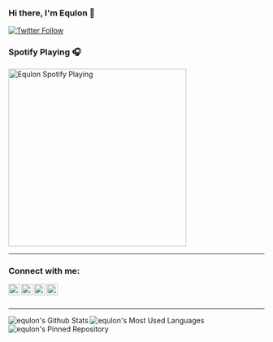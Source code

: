 ### Hi there, I'm Equlon 👋

[![Twitter Follow](https://img.shields.io/twitter/follow/equlon1?color=1DA1F2&logo=twitter&style=for-the-badge)](https://twitter.com/intent/follow?original_referer=https%3A%2F%2Fgithub.com%2FVisaulH4X&screen_name=equlon1)

### Spotify Playing 🎧
[<img src="https://now-playing-codestackr.vercel.app/api/spotify-playing" alt="Equlon Spotify Playing" width="350" />](https://open.spotify.com/user/0gevaroa2wrjxaqabck6lt8vt?si=uAqTxlg1S5qH2vxXDPiFZw&utm_source=copy-link)

---

### Connect with me:

[<img align="left" alt="equlon | Discord" width="22px" src="https://cdn.jsdelivr.net/npm/simple-icons@3.8.0/icons/discord.svg" />][discord]
[<img align="left" alt="equlon | Twitter" width="22px" src="https://cdn.jsdelivr.net/npm/simple-icons@v3/icons/twitter.svg" />][twitter]
[<img align="left" alt="equlon | YouTube" width="22px" src="https://cdn.jsdelivr.net/npm/simple-icons@v3/icons/youtube.svg" />][youtube]
[<img align="left" alt="equlon | LinkedIn" width="22px" src="https://cdn.jsdelivr.net/npm/simple-icons@3.8.0/icons/steam.svg" />][steam]

<br />
<br />

---

  <img align="left" alt="equlon's Github Stats" src="https://github-readme-stats.codestackr.vercel.app/api?username=equlonX&show_icons=true&hide_border=true" />

  <img align="left" alt="equlon's Most Used Languages" src="https://github-readme-stats.codestackr.vercel.app/api/top-langs?username=equlon" />

  <img align="left" alt="equlon's Pinned Repository" src="https://github-readme-stats.codestackr.vercel.app/api/pin?username=equlonX&repo=nitrosniper" />

[twitter]: https://twitter.com/equlon1
[steam]:   https://steamcommunity.com/id/equlon/
[youtube]: https://youtube.com/channel/UC5PKF6wUApK7FS1cw_E4eQw
[discord]: https://discord.gg/4js4b6Nwxh
